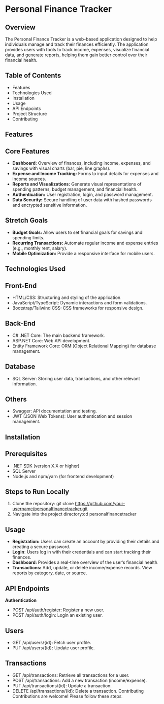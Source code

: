 # Personal Finance Tracker

## Overview
The Personal Finance Tracker is a web-based application designed to help individuals manage and track their finances efficiently. The application provides users with tools to track income, expenses, visualize financial data, and generate reports, helping them gain better control over their financial health.

## Table of Contents

* Features
* Technologies Used
* Installation
* Usage
* API Endpoints
* Project Structure
* Contributing
  
## Features
## Core Features
* **Dashboard:** Overview of finances, including income, expenses, and savings with visual charts (bar, pie, line graphs).
* **Expense and Income Tracking:** Forms to input details for expenses and income sources.
* **Reports and Visualizations:** Generate visual representations of spending patterns, budget management, and financial health.
* **Authentication:** User registration, login, and password management.
* **Data Security:** Secure handling of user data with hashed passwords and encrypted sensitive information.
## Stretch Goals
* **Budget Goals:** Allow users to set financial goals for savings and spending limits.
* **Recurring Transactions:** Automate regular income and expense entries (e.g., monthly rent, salary).
* **Mobile Optimization:** Provide a responsive interface for mobile users.
## Technologies Used
## Front-End
* HTML/CSS: Structuring and styling of the application.
* JavaScript/TypeScript: Dynamic interactions and form validations.
* Bootstrap/Tailwind CSS: CSS frameworks for responsive design.
## Back-End
* C# .NET Core: The main backend framework.
* ASP.NET Core: Web API development.
* Entity Framework Core: ORM (Object Relational Mapping) for database management.
## Database
* SQL Server: Storing user data, transactions, and other relevant information.
## Others
* Swagger: API documentation and testing.
* JWT (JSON Web Tokens): User authentication and session management.
## Installation
## Prerequisites
* .NET SDK (version X.X or higher)
* SQL Server
* Node.js and npm/yarn (for frontend development)
## Steps to Run Locally
1. Clone the repository:
git clone https://github.com/your-username/personalfinancetracker.git
2. Navigate into the project directory:cd personalfinancetracker
## Usage
* **Registration:** Users can create an account by providing their details and creating a secure password.
* **Login:** Users log in with their credentials and can start tracking their finances.
* **Dashboard:** Provides a real-time overview of the user’s financial health.
* **Transactions:** Add, update, or delete income/expense records. View reports by category, date, or source.
## API Endpoints
**Authentication**
* POST /api/auth/register: Register a new user.
* POST /api/auth/login: Login an existing user.
## Users
* GET /api/users/{id}: Fetch user profile.
* PUT /api/users/{id}: Update user profile.
## Transactions
* GET /api/transactions: Retrieve all transactions for a user.
* POST /api/transactions: Add a new transaction (income/expense).
* PUT /api/transactions/{id}: Update a transaction.
* DELETE /api/transactions/{id}: Delete a transaction.
Contributing
Contributions are welcome! Please follow these steps: